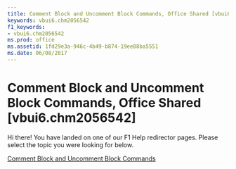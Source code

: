 ```yaml
---
title: Comment Block and Uncomment Block Commands, Office Shared [vbui6.chm2056542]
keywords: vbui6.chm2056542
f1_keywords:
- vbui6.chm2056542
ms.prod: office
ms.assetid: 1fd29e3a-946c-4b49-b874-19ee08ba5551
ms.date: 06/08/2017
---
```



# Comment Block and Uncomment Block Commands, Office Shared [vbui6.chm2056542]

Hi there! You have landed on one of our F1 Help redirector pages. Please select the topic you were looking for below.

[Comment Block and Uncomment Block Commands](http://msdn.microsoft.com/library/da2ed55e-dc4d-2847-a21e-e328470eb290%28Office.15%29.aspx)

